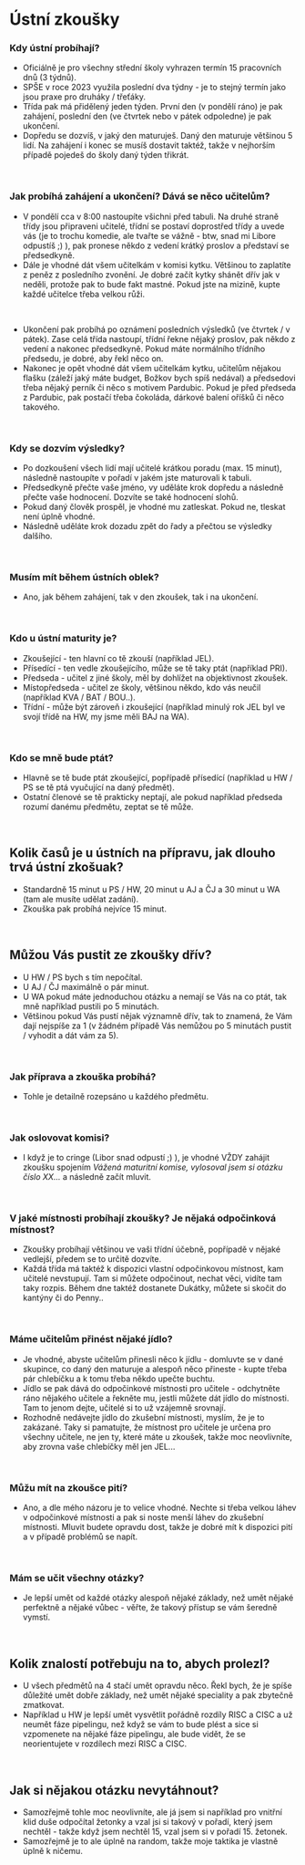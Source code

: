 # Ústní zkoušky

### Kdy ústní probíhají?
- Oficiálně je pro všechny střední školy vyhrazen termín 15 pracovních dnů (3 týdnů).
- SPŠE v roce 2023 využila poslední dva týdny - je to stejný termín jako jsou praxe pro druháky / třeťáky.
- Třída pak má přidělený jeden týden. První den (v pondělí ráno) je pak zahájení, poslední den (ve čtvrtek nebo v pátek odpoledne) je pak ukončení.
- Dopředu se dozvíš, v jaký den maturuješ. Daný den maturuje většinou 5 lidí. Na zahájení i konec se musíš dostavit taktéž, takže v nejhorším případě pojedeš do školy daný týden třikrát.

<br>


### Jak probíhá zahájení a ukončení? Dává se něco učitelům?
- V pondělí cca v 8:00 nastoupíte všichni před tabuli. Na druhé straně třídy jsou připraveni učitelé, třídní se postaví doprostřed třídy a uvede vás (je to trochu komedie, ale tvařte se vážně - btw, snad mi Libore odpustíš ;) ), pak pronese někdo z vedení krátký proslov a představí se předsedkyně.
- Dále je vhodné dát všem učitelkám v komisi kytku. Většinou to zaplatíte z peněz z posledního zvonění. Je dobré začít kytky shánět dřív jak v neděli, protože pak to bude fakt mastné. Pokud jste na mizině, kupte každé učitelce třeba velkou růži.

<br>

- Ukončení pak probíhá po oznámení posledních výsledků (ve čtvrtek / v pátek). Zase celá třída nastoupí, třídní řekne nějaký proslov, pak někdo z vedení a nakonec předsedkyně. Pokud máte normálního třídního předsedu, je dobré, aby řekl něco on.
- Nakonec je opět vhodné dát všem učitelkám kytku, učitelům nějakou flašku (záleží jaký máte budget, Božkov bych spíš nedával) a předsedovi třeba nějaký perník či něco s motivem Pardubic. Pokud je před předseda z Pardubic, pak postačí třeba čokoláda, dárkové balení oříšků či něco takového.

<br>

### Kdy se dozvím výsledky?
- Po dozkoušení všech lidí mají učitelé krátkou poradu (max. 15 minut), následně nastoupíte v pořadí v jakém jste maturovali k tabuli.
- Předsedkyně přečte vaše jméno, vy uděláte krok dopředu a následně přečte vaše hodnocení. Dozvíte se také hodnocení slohů.
- Pokud daný člověk prospěl, je vhodné mu zatleskat. Pokud ne, tleskat není úplně vhodné.
- Následně uděláte krok dozadu zpět do řady a přečtou se výsledky dalšího.

<br>


### Musím mít během ústních oblek?
- Ano, jak během zahájení, tak v den zkoušek, tak i na ukončení.

<br>

### Kdo u ústní maturity je?
- Zkoušející - ten hlavní co tě zkouší (například JEL).
- Přísedící - ten vedle zkoušejícího, může se tě taky ptát (například PRI).
- Předseda - učitel z jiné školy, měl by dohlížet na objektivnost zkoušek.
- Místopředseda - učitel ze školy, většinou někdo, kdo vás neučil (například KVA / BAT / BOU..).
- Třídní - může být zároveň i zkoušející (například minulý rok JEL byl ve svojí třídě na HW, my jsme měli BAJ na WA).

<br>

### Kdo se mně bude ptát?
- Hlavně se tě bude ptát zkoušející, popřípadě přísedící (například u HW / PS se tě ptá vyučující na daný předmět).
- Ostatní členové se tě prakticky neptají, ale pokud například předseda rozumí danému předmětu, zeptat se tě může.

<br>

## Kolik časů je u ústních na přípravu, jak dlouho trvá ústní zkošuak?
- Standardně 15 minut u PS / HW, 20 minut u AJ a ČJ a 30 minut u WA (tam ale musíte udělat zadání).
- Zkouška pak probíhá nejvíce 15 minut.

<br>

## Můžou Vás pustit ze zkoušky dřív?
- U HW / PS bych s tím nepočítal.
- U AJ / ČJ maximálně o pár minut.
- U WA pokud máte jednoduchou otázku a nemají se Vás na co ptát, tak mně například pustili po 5 minutách.
- Většinou pokud Vás pustí nějak významně dřív, tak to znamená, že Vám dají nejspíše za 1 (v žádném případě Vás nemůžou po 5 minutách pustit / vyhodit a dát vám za 5). 

<br>

### Jak příprava a zkouška probíhá?
- Tohle je detailně rozepsáno u každého předmětu.

<br>

### Jak oslovovat komisi?
- I když je to cringe (Libor snad odpustí ;) ), je vhodné VŽDY zahájit zkoušku spojením *Vážená maturitní komise, vylosoval jsem si otázku číslo XX...* a následně začít mluvit.

<br>

### V jaké místnosti probíhají zkoušky? Je nějaká odpočinková místnost?
- Zkoušky probíhají většinou ve vaši třídní účebně, popřípadě v nějaké vedlejší, předem se to určitě dozvíte.
- Každá třída má taktéž k dispozici vlastní odpočinkovou místnost, kam učitelé nevstupují. Tam si můžete odpočinout, nechat věci, vidíte tam taky rozpis. Během dne taktéž dostanete Dukátky, můžete si skočit do kantýny či do Penny..

<br>

### Máme učitelům přinést nějaké jídlo?
- Je vhodné, abyste učitelům přinesli něco k jídlu - domluvte se v dané skupince, co daný den maturuje a alespoň něco přineste - kupte třeba pár chlebíčku a k tomu třeba někdo upečte buchtu.
- Jídlo se pak dává do odpočinkové místnosti pro učitele - odchytněte ráno nějakého učitele a řekněte mu, jestli můžete dát jídlo do místnosti. Tam to jenom dejte, učitelé si to už vzájemně srovnají.
- Rozhodně nedávejte jídlo do zkušební místnosti, myslím, že je to zakázané. Taky si pamatujte, že místnost pro učitele je určena pro všechny učitele, ne jen ty, které máte u zkoušek, takže moc neovlivníte, aby zrovna vaše chlebíčky měl jen JEL...

<br>

### Můžu mít na zkoušce pití?
- Ano, a dle mého názoru je to velice vhodné. Nechte si třeba velkou láhev v odpočinkové místnosti a pak si noste menší láhev do zkušební místnosti. Mluvit budete opravdu dost, takže je dobré mít k dispozici pití a v případě problémů se napít.

<br>

### Mám se učit všechny otázky?
- Je lepší umět od každé otázky alespoň nějaké základy, než umět nějaké perfektně a nějaké vůbec - věřte, že takový přístup se vám šeredně vymstí.

<br>

## Kolik znalostí potřebuju na to, abych prolezl?
- U všech předmětů na 4 stačí umět opravdu něco. Řekl bych, že je spíše důležité umět dobře základy, než umět nějaké speciality a pak zbytečně zmatkovat.
- Například u HW je lepší umět vysvětlit pořádně rozdíly RISC a CISC a už neumět fáze pipelingu, než když se vám to bude plést a sice si vzpomenete na nějaké fáze pipelingu, ale bude vidět, že se neorientujete v rozdílech mezi RISC a CISC.

<br>

## Jak si nějakou otázku nevytáhnout?
- Samozřejmě tohle moc neovlivníte, ale já jsem si například pro vnitřní klid duše odpočítal žetonky a vzal jsi si takový v pořadí, který jsem nechtěl - takže když jsem nechtěl 15, vzal jsem si v pořadí 15. žetonek.
- Samozřejmě je to ale úplně na random, takže moje taktika je vlastně úplně k ničemu.